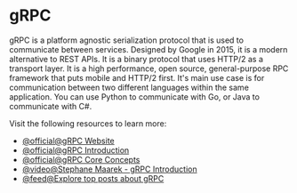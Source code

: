 # gRPC

gRPC is a platform agnostic serialization protocol that is used to communicate between services. Designed by Google in 2015, it is a modern alternative to REST APIs. It is a binary protocol that uses HTTP/2 as a transport layer. It is a high performance, open source, general-purpose RPC framework that puts mobile and HTTP/2 first. It's main use case is for communication between two different languages within the same application. You can use Python to communicate with Go, or Java to communicate with C#.

Visit the following resources to learn more:

- [@official@gRPC Website](https://grpc.io/)
- [@official@gRPC Introduction](https://grpc.io/docs/what-is-grpc/introduction/)
- [@official@gRPC Core Concepts](https://grpc.io/docs/what-is-grpc/core-concepts/)
- [@video@Stephane Maarek - gRPC Introduction](https://youtu.be/XRXTsQwyZSU)
- [@feed@Explore top posts about gRPC](https://app.daily.dev/tags/grpc?ref=roadmapsh)
